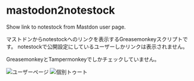 # mastodon2notestock
Show link to notestock from Mastdon user page.

マストドンからnotestockへのリンクを表示するGreasemonkeyスクリプトです。
notestockで公開設定にしているユーザーしかリンクは表示されません。

GreasemonkeyとTampermonkeyでしかチェックしていません。

![ユーザーページ](https://i.gyazo.com/b1dc2f0ca2959900023ec8f49e0f1fd8.png "ユーザーページのリンク")
![個別トゥート](https://i.gyazo.com/31d87835144d2ed09fd3b5e199b6b0e9.png "個別投稿のリンク")
